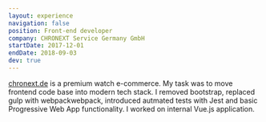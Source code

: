 ```yaml
---
layout: experience
navigation: false
position: Front-end developer
company: CHRONEXT Service Germany GmbH
startDate: 2017-12-01
endDate: 2018-09-03
dev: true
---
```


[chronext.de](https://chronext.de) is a premium watch e-commerce. My task was to move frontend code base into
modern tech stack. I removed bootstrap, replaced gulp with <span class="decorate-word">webpack</span>webpack, introduced autmated tests with <span class="decorate-word">Jest</span> and basic <span class="decorate-word">Progressive Web App</span> functionality. I worked on internal Vue.js application. 
